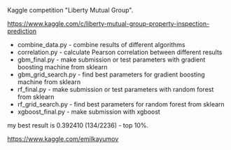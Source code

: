 Kaggle competition "Liberty Mutual Group".

https://www.kaggle.com/c/liberty-mutual-group-property-inspection-prediction

- combine_data.py - combine results of different algorithms
- correlation.py - calculate Pearson correlation between different results
- gbm_final.py - make submission or test parameters with gradient boosting machine from sklearn
- gbm_grid_search.py - find best parameters for gradient boosting machine from sklearn
- rf_final.py - make submission or test parameters with random forest from sklearn
- rf_grid_search.py - find best parameters for random forest from sklearn
- xgboost_final.py - make submission with xgboost

my best result is 0.392410 (134/2236) - top 10%.

https://www.kaggle.com/emilkayumov
